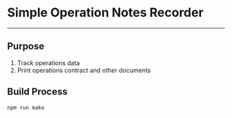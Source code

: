 # Simple Operation Notes Recorder
---
## Purpose
1. Track operations data
2. Print operations contract and other documents

## Build Process
`
npm run make
`
